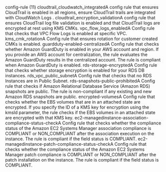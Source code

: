 config-rule (11)
cloudtrail_cloudwatch_integratedA config rule that ensures CloudTrail is enabled in all regions, ensure CloudTrail trails are integrated with CloudWatch Logs .
cloudtrail_encryption_validationA config rule that ensures CloudTrail log file validation is enabled and that CloudTrail logs are encrypted at rest using KMS CMKs.
vpc_flow_logs_enabledA Config rule that checks that VPC Flow Logs is enabled at specific VPC.
kms_cmk_rotationA Config rule that ensures rotation for customer created CMKs is enabled.
guardduty-enabled-centralizedA Config rule that checks whether Amazon GuardDuty is enabled in your AWS account and region. If you provide an AWS account for centralization, the rule evaluates the Amazon GuardDuty results in the centralized account. The rule is compliant when Amazon GuardDuty is enabled.
rds-storage-encryptedA Config rule that checks whether storage encryption is enabled for your RDS DB instances.
rds_vpc_public_subnetA Config rule that checks that no RDS Instances are in Public Subnet.
rds-snapshots-public-prohibitedA Config rule that checks if Amazon Relational Database Service (Amazon RDS) snapshots are public. The rule is non-compliant if any existing and new Amazon RDS snapshots are public.
encrypted-volumesA Config rule that checks whether the EBS volumes that are in an attached state are encrypted. If you specify the ID of a KMS key for encryption using the kmsId parameter, the rule checks if the EBS volumes in an attached state are encrypted with that KMS key.
ec2-managedinstance-association-compliance-status-checkA Config rule that checks whether the compliance status of the Amazon EC2 Systems Manager association compliance is COMPLIANT or NON_COMPLIANT after the association execution on the instance. The rule is compliant if the field status is COMPLIANT.
ec2-managedinstance-patch-compliance-status-checkA Config rule that checks whether the compliance status of the Amazon EC2 Systems Manager patch compliance is COMPLIANT or NON_COMPLIANT after the patch installation on the instance. The rule is compliant if the field status is COMPLIANT.